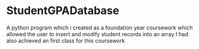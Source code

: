 # StudentGPADatabase
A python program which i created as a foundation year coursework which allowed the user to insert and modify student records into an array
I had also achieved an first class for this coursework 
